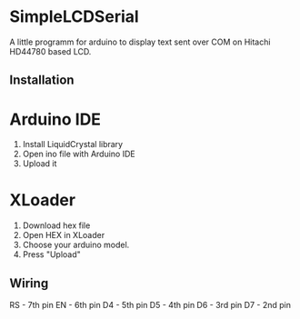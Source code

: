 # SimpleLCDSerial
A little programm for arduino to display text sent over COM on Hitachi HD44780 based LCD.

## Installation

# Arduino IDE

1. Install LiquidCrystal library
2. Open ino file with Arduino IDE
3. Upload it

# XLoader

1. Download hex file
2. Open HEX in XLoader
3. Choose your arduino model.
4. Press "Upload"

## Wiring

RS - 7th pin
EN - 6th pin
D4 - 5th pin
D5 - 4th pin
D6 - 3rd pin
D7 - 2nd pin
